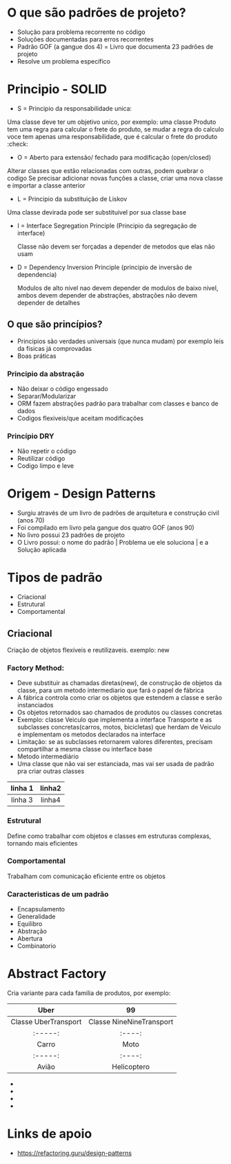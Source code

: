 # O que são padrões de projeto?

- Solução para problema recorrente no código
- Soluções documentadas para erros recorrentes
- Padrão GOF (a gangue dos 4) = Livro que documenta 23 padrões de projeto
- Resolve um problema específico

# Principio - SOLID

- S = Principio da responsabilidade unica:

Uma classe deve ter um objetivo unico, por exemplo: uma classe Produto tem uma regra para calcular o frete do produto, se mudar a regra do calculo voce tem apenas uma responsabilidade, que é calcular o frete do produto :check:

- O = Aberto para extensão/ fechado para modificação (open/closed)

Alterar classes que estão relacionadas com outras, podem quebrar o codigo
Se precisar adicionar novas funções a classe, criar uma nova classe e importar a classe anterior

- L = Principio da substituição de Liskov

Uma classe devirada pode ser substituivel por sua classe base

- I = Interface Segregation Principle (Principio da segregação de interface)

  Classe não devem ser forçadas a depender de metodos que elas não usam

- D = Dependency Inversion Principle (principio de inversão de dependencia)

  Modulos de alto nivel nao devem depender de modulos de baixo nivel, ambos devem depender de abstrações,
  abstrações não devem depender de detalhes

## O que são princípios?

- Principios são verdades universais (que nunca mudam) por exemplo leis da fisicas já comprovadas
- Boas práticas

### Principio da abstração

- Não deixar o código engessado
- Separar/Modularizar
- ORM fazem abstrações padrão para trabalhar com classes e banco de dados
- Codigos flexiveis/que aceitam modificações

### Princípio DRY

- Não repetir o código
- Reutilizar código
- Codigo limpo e leve

# Origem - Design Patterns

- Surgiu através de um livro de padrões de arquitetura e construção civil (anos 70)
- Foi compilado em livro pela gangue dos quatro GOF (anos 90)
- No livro possui 23 padrões de projeto
- O Livro possui: o nome do padrão | Problema ue ele soluciona | e a Solução aplicada

# Tipos de padrão

- Criacional
- Estrutural
- Comportamental

## Criacional

Criação de objetos flexiveis e reutilizaveis. exemplo: new

### Factory Method:

- Deve substituir as chamadas diretas(new), de construção de objetos da classe, para um metodo intermediario que fará o papel de fábrica
- A fábrica controla como criar os objetos que estendem a classe e serão instanciados
- Os objetos retornados sao chamados de produtos ou classes concretas
- Exemplo: classe Veiculo que implementa a interface Transporte e as subclasses concretas(carros, motos, bicicletas) que herdam de Veiculo e implementam os metodos declarados na interface
- Limitação: se as subclasses retornarem valores diferentes, precisam compartilhar a mesma classe ou interface base
- Metodo intermediário
- Uma classe que não vai ser estanciada, mas vai ser usada de padrão pra criar outras classes

| linha 1 | linha2 |
| :-----: | :----: |
| linha 3 | linha4 |

### Estrutural

Define como trabalhar com objetos e classes em estruturas complexas, tornando mais eficientes

### Comportamental

Trabalham com comunicação eficiente entre os objetos

### Caracteristicas de um padrão

- Encapsulamento
- Generalidade
- Equilibro
- Abstração
- Abertura
- Combinatorio

# Abstract Factory

Cria variante para cada familia de produtos, por exemplo:

|         Uber         |            99            |
| :------------------: | :----------------------: |
| Classe UberTransport | Classe NineNineTransport |
|       :-----:        |          :----:          |
|        Carro         |           Moto           |
|       :-----:        |          :----:          |
|        Avião         |       Helicoptero        |

-
-
-
-

# Links de apoio

- https://refactoring.guru/design-patterns
